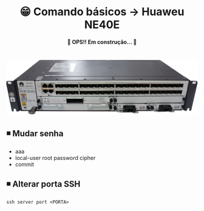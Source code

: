<h1 align="center">😁 Comando básicos -> Huaweu NE40E</h1>

<h4 align="center"> 
	🚧 OPS!! Em construção...  🚧
</h4>

<h1 align="center">
  <img alt="ne40e" title="ne40e" src="../img/ne40e.png"/>
</h1>

## ◾ Mudar senha
  - aaa
  - local-user root password cipher <SENHA>
  - commit


## ◾ Alterar porta SSH
	ssh server port <PORTA>